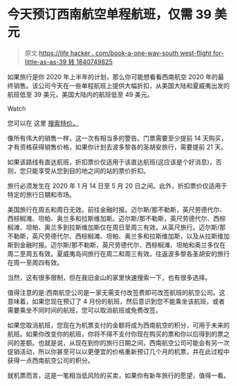 # 今天预订西南航空单程航班，仅需 39 美元

> 原文:[https://life hacker . com/book-a-one-way-south west-flight for-little-as-as-39 转 1840749825](https://lifehacker.com/book-a-one-way-southwest-flight-for-as-little-as-39-to-1840749825)

如果旅行是你 2020 年上半年的计划，那么你可能想看看西南航空 2020 年的最终销售。该公司今天在一些单程航班上提供大幅折扣，从美国大陆和夏威夷出发的航班低至 39 美元，美国大陆内的航班低至 49 美元。

Watch

您可以在 这里 [搜索特价。](https://www.southwest.com/html/offers/clicknsave_sale_NonstopConnect_191231.html?irgwc=1&clickid=VnaxRUUmAxyJWKKwUx0Mo34VUknR3e0FzTjyzQ0) 

像所有伟大的销售一样，这一次有相当多的警告。门票需要至少提前 14 天购买，才有资格获得销售价格，如果你计划去波多黎各的圣胡安旅行，需要提前 21 天。

如果该路线有直达航班，折扣票价仅适用于该直达航班(这应该是个好消息)，否则，您只能享受从您到目的地之间的站的票价折扣。

旅行必须发生在 2020 年 1 月 14 日至 5 月 20 日之间。此外，折扣票价仅适用于特定的旅行日期和市场。

美国旅行在周五和周日无效。前往金融时报。迈尔斯/那不勒斯，英尺劳德代尔、西棕榈滩、坦帕、奥兰多和拉斯维加斯。迈尔斯/那不勒斯，英尺劳德代尔、西棕榈滩、坦帕、奥兰多到拉斯维加斯仅在周日至周三有效。从英尺旅行。迈尔斯/那不勒斯，英尺劳德代尔、西棕榈滩、坦帕、奥兰多和拉斯维加斯，以及从拉斯维加斯到金融时报。迈尔斯/那不勒斯，英尺劳德代尔、西棕榈滩、坦帕和奥兰多仅在周二至周五有效。夏威夷岛间旅行在周二和周三有效。往返波多黎各圣胡安的旅行在周一至周四有效。

当然，这有很多限制，但在我旧金山的家里快速搜索一下，也有很多选择。

值得注意的是:西南航空公司是一家无需支付改签费即可改签航班的航空公司。这意味着，如果您现在预订了 4 月份的航班，然后意识到您不能乘坐该航班，或者需要乘坐不同时间的航班，您可以取消航班或免费改签。

如果您取消航班，您现在为机票支付的金额将成为西南航空的积分，可用于未来的航班。如果你改变你的航班，你将不得不支付你现在购买的票和你以后得到的票之间的差额。也就是说，从现在到你的旅行日期之间，西南航空公司可能会有另一次促销活动，所以你甚至可以以更便宜的价格重新预订几个月的机票，并在此过程中获得一点西南航空公司的积分。

就机票而言，这是一笔相当低风险的买卖，如果你有新年旅行的愿望，值得一看。